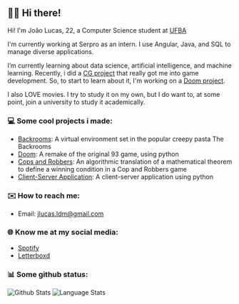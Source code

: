 ## 👋🏻 Hi there!
Hi! I'm João Lucas, 22, a Computer Science student at [UFBA](https://ufba.br/)

I'm currently working at Serpro as an intern. I use Angular, Java, and SQL to manage diverse applications.

I’m currently learning about data science, artificial intelligence, and machine learning. Recently, i did a [CG project](https://github.com/jlucasldm/backrooms) that really got me into game development. So, to start to learn about it, I'm working on a [Doom project](https://github.com/jlucasldm/doom).

I also LOVE movies. I try to study it on my own, but I do want to, at some point, join a university to study it academically.


### 💻 Some cool projects i made:
- [Backrooms](https://github.com/jlucasldm/backrooms): A virtual environment set in the popular creepy pasta The Backrooms
- [Doom](https://github.com/jlucasldm/doom): A remake of the original 93 game, using python
- [Cops and Robbers](https://github.com/jlucasldm/trabalho-grafos): An algorithmic translation of a mathematical theorem to define a winning condition in a Cop and Robbers game
- [Client-Server Application](https://github.com/jlucasldm/trabalho-redes): A client-server application using python


### ✉️ How to reach me:
- Email: jlucas.ldm@gmail.com


### 🌐 Know me at my social media:
- [Spotify](https://open.spotify.com/user/jlucas.ldm)
- [Letterboxd](https://letterboxd.com/nuvem/)


### 📊 Some github status:
![Github Stats](https://github-readme-stats.vercel.app/api?username=jlucasldm&theme=vision-friendly-dark&hide_border=true&include_all_commits=false&count_private=true&hide=issues,prs&line_height=30)
![Language Stats](https://github-readme-stats.vercel.app/api/top-langs/?username=jlucasldm&theme=vision-friendly-dark&hide_border=true&include_all_commits=true&count_private=true&layout=compact)

<!--![Frequency Stats](https://github-readme-streak-stats.herokuapp.com/?user=jlucasldm&theme=vision-friendly-dark&hide_border=true)-->

